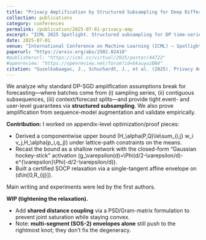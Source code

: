 ```yaml
---
title: "Privacy Amplification by Structured Subsampling for Deep Differentially Private Time Series Forecasting"
collection: publications
category: conferences
permalink: /publication/2025-07-01-privacy-amp
excerpt: "ICML 2025 Spotlight. Structured subsampling for DP time-series; tight event- and user-level guarantees; empirical validation."
date: 2025-07-01
venue: "International Conference on Machine Learning (ICML) — Spotlight"
paperurl: "https://arxiv.org/abs/2502.02410"
#publisherurl: "https://icml.cc/virtual/2025/poster/44722"
#openreview: "https://openreview.net/forum?id=bkauyuzBN4"
citation: "Guzelkabaagac, J., Schuchardt, J., et al. (2025). Privacy Amplification by Structured Subsampling for Deep Differentially Private Time Series Forecasting. ICML 2025 (Spotlight)."
---
```

We analyze why standard DP-SGD amplification assumptions break for forecasting—where batches come from (i) sampling series, (ii) contiguous subsequences, (iii) context/forecast splits—and provide tight event- and user-level guarantees via **structured subsampling**. We also prove amplification from sequence-model augmentation and validate empirically.

**Contribution:** I worked on appendix-level optimization/proof pieces:
- Derived a componentwise upper bound \(H_\alpha(P,Q)\le\sum_{i,j} w_i v_j\,H_\alpha(p_i,q_j)\) under lattice-path constraints on the means.
- Recast the bound as a shallow network with the closed-form “Gaussian hockey-stick” activation \(g_\varepsilon(d)=\Phi(d/2-\varepsilon/d)-e^{\varepsilon}\Phi(-d/2-\varepsilon/d)\).
- Built a certified SOCP relaxation via a single-tangent affine envelope on \(d\in[0,R_{ij}]\).

 Main writing and experiments were led by the first authors.

**WIP (tightening the relaxation).**
- Add **shared distance coupling** via a PSD/Gram-matrix formulation to prevent joint saturation while staying convex.
- Note: **multi-segment (SOS-2) envelopes alone** still push to the rightmost knot; they don’t fix the degeneracy.
